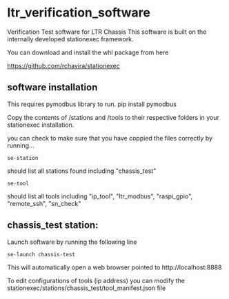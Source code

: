 # ltr_verification_software
Verification Test software for LTR Chassis
This software is built on the internally developed stationexec framework.

You can download and install the whl package from here

https://github.com/rchavira/stationexec

## software installation

This requires pymodbus library to run.
    pip install pymodbus

Copy the contents of /stations and /tools to their respective folders in your stationexec installation.

you can check to make sure that you have coppied the files correctly by running...

    se-station

should list all stations found including "chassis_test"

    se-tool

should list all tools including "ip_tool", "ltr_modbus", "raspi_gpio", "remote_ssh", "sn_check"

## chassis_test station:
Launch software by running the following line

    se-launch chassis-test

This will automatically  open a web browser pointed to http://localhost:8888

To edit configurations of tools (ip address) you can modify the
stationexec/stations/chassis_test/tool_manifest.json file
